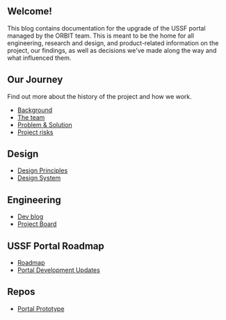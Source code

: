 ## Welcome!
This blog contains documentation for the upgrade of the USSF portal managed by the ORBIT team. This is meant to be the home for all engineering, research and design, and product-related information on the project, our findings, as well as decisions we've made along the way and what influenced them.

## Our Journey
Find out more about the history of the project and how we work. 
* [Background](#)
* [The team](#)
* [Problem & Solution](#)
* [Project risks](#)

## Design
* [Design Principles](#)
* [Design System](#)

## Engineering
* [Dev blog](#)
* [Project Board](https://github.com/orgs/USSF-ORBIT/projects/3)

## USSF Portal Roadmap
* [Roadmap](https://ussf-orbit.github.io/ussf-portal/USSF-Portal-Product-Roadmap)
* [Portal Development Updates](https://ussf-orbit.github.io/ussf-portal/development-updates)

## Repos
* [Portal Prototype](https://github.com/USSF-ORBIT/ussf-portal-prototype)
